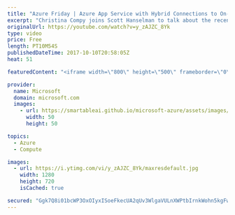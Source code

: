 ```yaml
---
title: "Azure Friday | Azure App Service with Hybrid Connections to On-premises Resources"
excerpt: "Christina Compy joins Scott Hanselman to talk about the recently relaunched App Service Hybrid Connections. This feature enables your apps in the App Service to reach resources on other networks. Those other networks can be in Azure, on-premises or networks in other cloud providers.   Azure App Service"
originalUrl: https://youtube.com/watch?v=y_zAJZC_8Yk
type: video
price: Free
length: PT10M54S
publishedDateTime: 2017-10-10T20:58:05Z
heat: 51

featuredContent: "<iframe width=\"800\" height=\"500\" frameborder=\"0\" src=\"https://www.youtube.com/embed/y_zAJZC_8Yk\" allow=\"accelerometer; autoplay; encrypted-media; gyroscope; picture-in-picture\" allowfullscreen></iframe>"

provider:
  name: Microsoft
  domain: microsoft.com
  images:
    - url: https://smartableai.github.io/microsoft-azure/assets/images/organizations/microsoft.com-50x50.jpg
      width: 50
      height: 50

topics:
  - Azure
  - Compute

images:
  - url: https://i.ytimg.com/vi/y_zAJZC_8Yk/maxresdefault.jpg
    width: 1280
    height: 720
    isCached: true

secured: "Ggk7Q8i01bcWP3OxOIyxISoeFkecUA2qUv3WlgaVULnXWPtbIrnkWohn5kgFw3vjDRZkOMFmDgx+I19mYyk2ejJyXsB5D4cAx+i67H+N4d6pVd21/AvotilpYKxeWVPvL4ZbcKZHUF959nXeNo6PAtBuWAlYX8hUtAFLJexn18wj1dPLZPyHY5qjcgAG1pljn9LNYooKf2N4FXsZ8tm5gTUW7sRZofn3m+gsXZTTqNOYJwZu5sMYMa0blMPP+RVwP4VMEufW9oBmviF+ht3lzlY2WFRV+ozBdlJsYJcS37R2T6eeugoDo/+OyFllYbfmfb+OT/77U7LHpWySWUS4iRwqI+MhUN8gZVYy4K+fZGujWz1lLm7Q5rI4tprPBCIpswGzl9zAFACSpoQvvI2dmYmTpx3JCX1oxwOZo+V793I=;r0yTxtqSIJm0sXvffXD7ng=="
---
```


